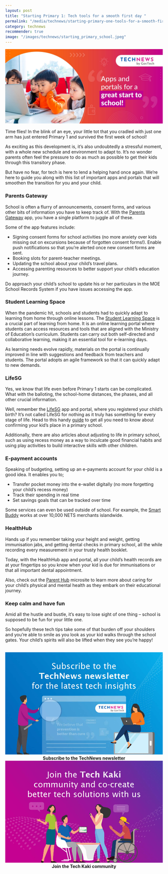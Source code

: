```yaml
---
layout: post
title: "Starting Primary 1: Tech tools for a smooth first day "
permalink: "/media/technews/starting-primary-one-tools-for-a-smooth-first-day"
category: technews
recommender: true
image: "/images/technews/starting_primary_school.jpeg"
---
```


![techy travel tips](/images/technews/starting_primary_school.jpeg)

Time flies! In the blink of an eye, your little tot that you cradled with just one arm has just entered Primary 1 and survived the first week of school! 

As exciting as this development is, it’s also undoubtedly a stressful moment, with a whole new schedule and environment to adapt to. It’s no wonder parents often feel the pressure to do as much as possible to get their kids through this transitory phase.

But have no fear, for tech is here to lend a helping hand once again. We’re here to guide you along with this list of important apps and portals that will smoothen the transition for you and your child. 

###  Parents Gateway
School is often a flurry of announcements, consent forms, and various other bits of information you have to keep track of. With the [Parents Gateway](https://pg.moe.edu.sg) app, you have a single platform to juggle all of these. 

Some of the app features include: 
- Signing consent forms for school activities (no more anxiety over kids missing out on excursions because of forgotten consent forms!). Enable push notifications so that you’re alerted once new consent forms are sent. 
- Booking slots for parent-teacher meetings. 
- Updating the school about your child’s travel plans. 
- Accessing parenting resources to better support your child’s education journey.

Do approach your child’s school to update his or her particulars in the MOE School Records System if you have issues accessing the app. 

### Student Learning Space
When the pandemic hit, schools and students had to quickly adapt to learning from home through online lessons. The [Student Learning Space](https://www.moe.gov.sg/education-in-sg/student-learning-space) is a crucial part of learning from home. It is an online learning portal where students can access resources and tools that are aligned with the Ministry of Education’s curriculum. Students can carry out both self-directed and collaborative learning, making it an essential tool for e-learning days.  

As learning needs evolve rapidly, materials on the portal is continually improved in line with suggestions and feedback from teachers and students. The portal adopts an agile framework so that it can quickly adapt to new demands. 

### LifeSG
Yes, we know that life even before Primary 1 starts can be complicated. What with the balloting, the school-home distances, the phases, and all other crucial information. 

Well, remember the [LifeSG](https://www.life.gov.sg/?utm_source=google&utm_medium=search&utm_campaign=ACCSSAlwaysOn&gclid=Cj0KCQiAtOmsBhCnARIsAGPa5ybwCQA3BfXZbFw1FC18ruO7zdnHS_Nl_XzGhkQG_5EuVyjv-c_1TW8aApIrEALw_wcB) app and portal, where you registered your child’s birth? It’s not called LifeSG for nothing as it truly has something for every stage of life. Head to this handy [guide](https://www.life.gov.sg/guides/p1-registration) to get all you need to know about confirming your kid’s place in a primary school. 

Additionally, there are also articles about adjusting to life in primary school, such as using recess money as a way to inculcate good financial habits and using play activities to build interactive skills with other children. 

### E-payment accounts

Speaking of budgeting, setting up an e-payments account for your child is a good idea. It enables you to;
- Transfer pocket money into the e-wallet digitally (no more forgetting your child’s recess money)
- Track their spending in real time 
- Set savings goals that can be tracked over time 

Some services can even be used outside of school. For example, the [Smart Buddy](https://www.posb.com.sg/personal/deposits/bank-with-ease/posb-smart-buddy?cid=sg:en:cbg:posb:sem:goo:na:txt:casa:casa-aga-sem:posb-sb-brand:na&ds_rl=1247858&gad_source=1&gclid=CjwKCAiA-P-rBhBEEiwAQEXhHyZWPEMuYyQ6DEC0RGEyJ5-3NkvCwW1RpL3-_rMtw4CJ9KEpkqJikRoCuhEQAvD_BwE&gclsrc=aw.ds) works at over 10,000 NETS merchants islandwide.  

### HealthHub 

Hands up if you remember taking your height and weight, getting immunisation jabs, and getting dental checks in primary school, all the while recording every measurement in your trusty health booklet. 

Today, with the HealthHub app and portal, all your child’s health records are at your fingertips so you know when your kid is due for immunisations or that all important dental appointment.

Also, check out the [Parent Hub](https://www.healthhub.sg/programmes/parent-hub) microsite to learn more about caring for your child’s physical and mental health as they embark on their educational journey. 

### Keep calm and have fun 
Amid all the hustle and bustle, it’s easy to lose sight of one thing – school is supposed to be fun for your little one. 

So hopefully these tech tips take some of that burden off your shoulders and you’re able to smile as you look as your kid walks through the school gates. Your child’s spirits will also be lifted when they see you’re happy! 


<br>

<div class="row">
  <div class="col" style="text-align: center">
    <a href="https://go.gov.sg/tnblog-to-tnsub" target="_blank">	 	    
      <img src="/images/technews/TN_footer.png" alt="Subscribe to the TechNews newsletter" /></a>
    <figcaption><b>Subscribe to the TechNews newsletter</b></figcaption>
  </div>

  <div class="col" style="text-align: center">
    <a href="https://go.gov.sg/tnblog-to-tkcommunity" target="_blank">		  
      <img src="/images/technews/TK_footer.png" alt="Join the Tech Kaki community" /></a>
    <figcaption><b>Join the Tech Kaki community</b></figcaption>
  </div>
